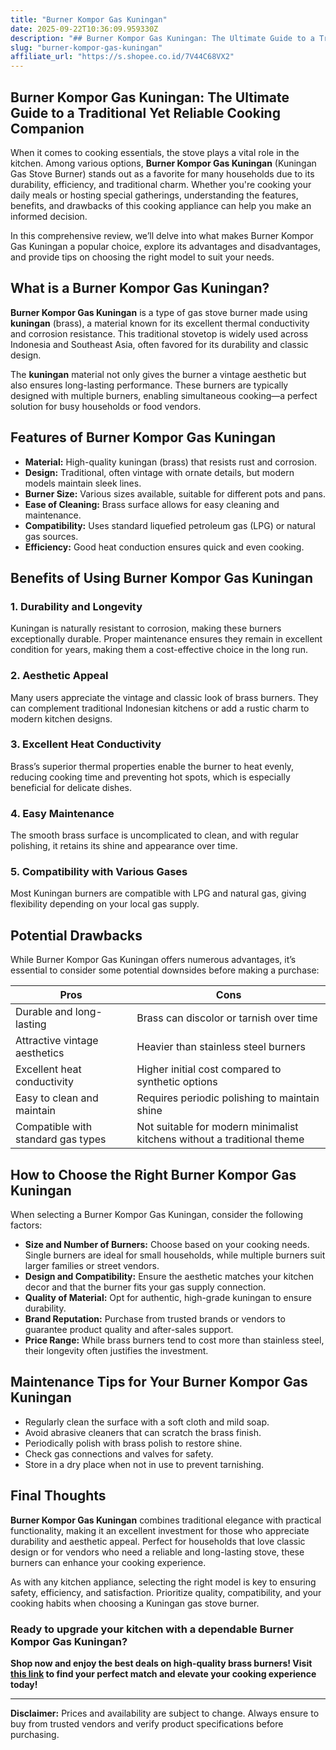 ```yaml
---
title: "Burner Kompor Gas Kuningan"
date: 2025-09-22T10:36:09.959330Z
description: "## Burner Kompor Gas Kuningan: The Ultimate Guide to a Traditional Yet Reliable Cooking Companion..."
slug: "burner-kompor-gas-kuningan"
affiliate_url: "https://s.shopee.co.id/7V44C68VX2"
---
```

## Burner Kompor Gas Kuningan: The Ultimate Guide to a Traditional Yet Reliable Cooking Companion

When it comes to cooking essentials, the stove plays a vital role in the kitchen. Among various options, **Burner Kompor Gas Kuningan** (Kuningan Gas Stove Burner) stands out as a favorite for many households due to its durability, efficiency, and traditional charm. Whether you're cooking your daily meals or hosting special gatherings, understanding the features, benefits, and drawbacks of this cooking appliance can help you make an informed decision.

In this comprehensive review, we’ll delve into what makes Burner Kompor Gas Kuningan a popular choice, explore its advantages and disadvantages, and provide tips on choosing the right model to suit your needs.

## What is a Burner Kompor Gas Kuningan?

**Burner Kompor Gas Kuningan** is a type of gas stove burner made using **kuningan** (brass), a material known for its excellent thermal conductivity and corrosion resistance. This traditional stovetop is widely used across Indonesia and Southeast Asia, often favored for its durability and classic design.

The **kuningan** material not only gives the burner a vintage aesthetic but also ensures long-lasting performance. These burners are typically designed with multiple burners, enabling simultaneous cooking—a perfect solution for busy households or food vendors.

## Features of Burner Kompor Gas Kuningan

- **Material:** High-quality kuningan (brass) that resists rust and corrosion.
- **Design:** Traditional, often vintage with ornate details, but modern models maintain sleek lines.
- **Burner Size:** Various sizes available, suitable for different pots and pans.
- **Ease of Cleaning:** Brass surface allows for easy cleaning and maintenance.
- **Compatibility:** Uses standard liquefied petroleum gas (LPG) or natural gas sources.
- **Efficiency:** Good heat conduction ensures quick and even cooking.

## Benefits of Using Burner Kompor Gas Kuningan

### 1. Durability and Longevity

Kuningan is naturally resistant to corrosion, making these burners exceptionally durable. Proper maintenance ensures they remain in excellent condition for years, making them a cost-effective choice in the long run.

### 2. Aesthetic Appeal

Many users appreciate the vintage and classic look of brass burners. They can complement traditional Indonesian kitchens or add a rustic charm to modern kitchen designs.

### 3. Excellent Heat Conductivity

Brass’s superior thermal properties enable the burner to heat evenly, reducing cooking time and preventing hot spots, which is especially beneficial for delicate dishes.

### 4. Easy Maintenance

The smooth brass surface is uncomplicated to clean, and with regular polishing, it retains its shine and appearance over time.

### 5. Compatibility with Various Gases

Most Kuningan burners are compatible with LPG and natural gas, giving flexibility depending on your local gas supply.

## Potential Drawbacks

While Burner Kompor Gas Kuningan offers numerous advantages, it’s essential to consider some potential downsides before making a purchase:

| **Pros**                           | **Cons**                                      |
|-------------------------------------|----------------------------------------------|
| Durable and long-lasting         | Brass can discolor or tarnish over time  |
| Attractive vintage aesthetics    | Heavier than stainless steel burners     |
| Excellent heat conductivity      | Higher initial cost compared to synthetic options|
| Easy to clean and maintain       | Requires periodic polishing to maintain shine |
| Compatible with standard gas types| Not suitable for modern minimalist kitchens without a traditional theme |

## How to Choose the Right Burner Kompor Gas Kuningan

When selecting a Burner Kompor Gas Kuningan, consider the following factors:

- **Size and Number of Burners:** Choose based on your cooking needs. Single burners are ideal for small households, while multiple burners suit larger families or street vendors.
- **Design and Compatibility:** Ensure the aesthetic matches your kitchen decor and that the burner fits your gas supply connection.
- **Quality of Material:** Opt for authentic, high-grade kuningan to ensure durability.
- **Brand Reputation:** Purchase from trusted brands or vendors to guarantee product quality and after-sales support.
- **Price Range:** While brass burners tend to cost more than stainless steel, their longevity often justifies the investment.

## Maintenance Tips for Your Burner Kompor Gas Kuningan

- Regularly clean the surface with a soft cloth and mild soap.
- Avoid abrasive cleaners that can scratch the brass finish.
- Periodically polish with brass polish to restore shine.
- Check gas connections and valves for safety.
- Store in a dry place when not in use to prevent tarnishing.

## Final Thoughts

**Burner Kompor Gas Kuningan** combines traditional elegance with practical functionality, making it an excellent investment for those who appreciate durability and aesthetic appeal. Perfect for households that love classic design or for vendors who need a reliable and long-lasting stove, these burners can enhance your cooking experience.

As with any kitchen appliance, selecting the right model is key to ensuring safety, efficiency, and satisfaction. Prioritize quality, compatibility, and your cooking habits when choosing a Kuningan gas stove burner.

### Ready to upgrade your kitchen with a dependable Burner Kompor Gas Kuningan? 

**Shop now and enjoy the best deals on high-quality brass burners! Visit [this link](https://s.shopee.co.id/7V44C68VX2) to find your perfect match and elevate your cooking experience today!**

---

**Disclaimer:** Prices and availability are subject to change. Always ensure to buy from trusted vendors and verify product specifications before purchasing.